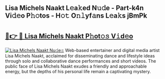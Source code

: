 ## Lisa Michels Naakt L𝚎a𝚔ed N𝚞𝚍e - Part-k4n Vi𝚍𝚎o P𝚑𝚘tos - H𝚘𝚝 O𝚗𝚕yf𝚊ns L𝚎a𝚔s jBmPk

# <h2><a href="http://kf6181.oniu.top/?m=Lisa+Michels+Naakt">🔗👉 🔴 Lisa Michels Naakt P𝚑ot𝚘𝚜 V𝚒d𝚎o</a></h2>

[![Lisa Michels Naakt Nu𝚍e𝚜](https://i.imgur.com/0qMVB7G.gif)](http://kf6181.oniu.top/?m=Lisa+Michels+Naakt)
Web-based entertainer and digital media artist Lisa Michels Naakt, acclaimed for disseminating dance and lifestyle ideas through solo and collaborative dance performances and short videos. The public face of Lisa Michels Naakt exudes a friendly and approachable energy, but the depths of his personal life remain a captivating mystery.  
